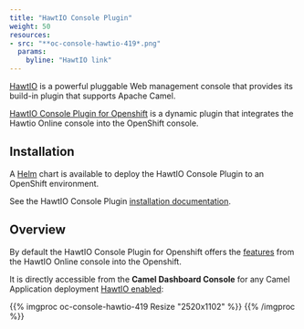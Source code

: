 ```yaml
---
title: "HawtIO Console Plugin"
weight: 50
resources:
- src: "**oc-console-hawtio-419*.png"
  params:
    byline: "HawtIO link"
---
```


[HawtIO](https://hawt.io/) is a powerful pluggable Web management console that provides its build-in plugin that supports Apache Camel.

[HawtIO Console Plugin for Openshift](https://github.com/hawtio/hawtio-online-console-plugin?tab=readme-ov-file#hawtio-online-openshift-console-plugin) is a dynamic plugin that integrates the Hawtio Online console into the OpenShift console.

## Installation

A [Helm](https://helm.sh) chart is available to deploy the HawtIO Console Plugin to an OpenShift environment.

See the HawtIO Console Plugin [installation documentation](https://github.com/hawtio/hawtio-charts?tab=readme-ov-file#hawtio-console-plugin-for-openshift).


## Overview

By default the HawtIO Console Plugin for Openshift offers the [features](https://github.com/hawtio/hawtio-online-console-plugin?tab=readme-ov-file#hawtio-online-openshift-console-plugin) from the HawtIO Online console into the Openshift.

It is directly accessible from the **Camel Dashboard Console** for any Camel Application deployment [HawtIO enabled](https://github.com/hawtio/hawtio-online?tab=readme-ov-file#hawtio-enabled-application-examples):

{{% imgproc oc-console-hawtio-419 Resize "2520x1102" %}}
{{% /imgproc %}}
